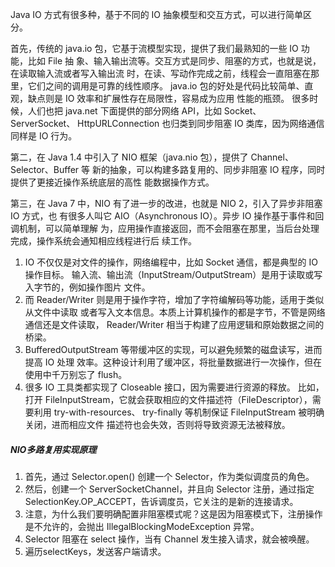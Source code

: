 Java IO 方式有很多种，基于不同的 IO 抽象模型和交互方式，可以进行简单区分。


首先，传统的 java.io 包，它基于流模型实现，提供了我们最熟知的一些 IO 功能，比如 File 抽
象、输入输出流等。交互方式是同步、阻塞的方式，也就是说，在读取输入流或者写入输出流
时，在读、写动作完成之前，线程会一直阻塞在那里，它们之间的调用是可靠的线性顺序。
java.io 包的好处是代码比较简单、直观，缺点则是 IO 效率和扩展性存在局限性，容易成为应用
性能的瓶颈。
很多时候，人们也把 java.net 下面提供的部分网络 API，比如 Socket、ServerSocket、
HttpURLConnection 也归类到同步阻塞 IO 类库，因为网络通信同样是 IO 行为。


第二，在 Java 1.4 中引入了 NIO 框架（java.nio 包），提供了 Channel、Selector、Buffer 等
新的抽象，可以构建多路复用的、同步非阻塞 IO 程序，同时提供了更接近操作系统底层的高性
能数据操作方式。


第三，在 Java 7 中，NIO 有了进一步的改进，也就是 NIO 2，引入了异步非阻塞 IO 方式，也
有很多人叫它 AIO（Asynchronous IO）。异步 IO 操作基于事件和回调机制，可以简单理解
为，应用操作直接返回，而不会阻塞在那里，当后台处理完成，操作系统会通知相应线程进行后
续工作。


1. IO 不仅仅是对文件的操作，网络编程中，比如 Socket 通信，都是典型的 IO 操作目标。
输入流、输出流（InputStream/OutputStream）是用于读取或写入字节的，例如操作图片
文件。
2. 而 Reader/Writer 则是用于操作字符，增加了字符编解码等功能，适用于类似从文件中读取
或者写入文本信息。本质上计算机操作的都是字节，不管是网络通信还是文件读取，
Reader/Writer 相当于构建了应用逻辑和原始数据之间的桥梁。
3. BufferedOutputStream 等带缓冲区的实现，可以避免频繁的磁盘读写，进而提高 IO 处理
效率。这种设计利用了缓冲区，将批量数据进行一次操作，但在使用中千万别忘了 flush。
4. 很多 IO 工具类都实现了 Closeable 接口，因为需要进行资源的释放。
比如，打开 FileInputStream，它就会获取相应的文件描述符（FileDescriptor），需要利用
try-with-resources、 try-finally 等机制保证 FileInputStream 被明确关闭，进而相应文件
描述符也会失效，否则将导致资源无法被释放。

##### NIO多路复用实现原理
1. 首先，通过 Selector.open() 创建一个 Selector，作为类似调度员的角色。
2. 然后，创建一个 ServerSocketChannel，并且向 Selector 注册，通过指定SelectionKey.OP_ACCEPT，告诉调度员，它关注的是新的连接请求。
3. 注意，为什么我们要明确配置非阻塞模式呢？这是因为阻塞模式下，注册操作是不允许的，会抛出 IllegalBlockingModeException 异常。
4. Selector 阻塞在 select 操作，当有 Channel 发生接入请求，就会被唤醒。
5. 遍历selectKeys，发送客户端请求。
